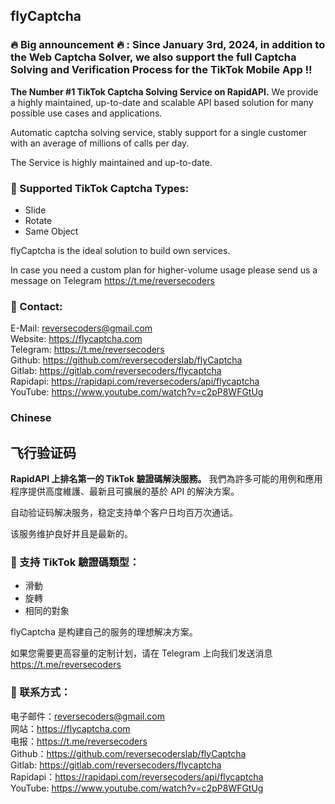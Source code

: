 ## flyCaptcha

### 🔥 Big announcement 🔥 : Since January 3rd, 2024, in addition to the Web Captcha Solver, we also support the full Captcha Solving and Verification Process for the TikTok Mobile App ‼️

**The Number #1 TikTok Captcha Solving Service on RapidAPI.** We provide a highly maintained, up-to-date and scalable API based solution for many possible use cases and applications.

Automatic captcha solving service, stably support for a single customer with an average of millions of calls per day.

The Service is highly maintained and up-to-date.

### 🔭 Supported TikTok Captcha Types:

- Slide
- Rotate
- Same Object

flyCaptcha is the ideal solution to build own services.

In case you need a custom plan for higher-volume usage please send us a message on Telegram https://t.me/reversecoders

### 💬 Contact:

E-Mail: reversecoders@gmail.com <br>
Website: https://flycaptcha.com <br>
Telegram: https://t.me/reversecoders <br>
Github: https://github.com/reversecoderslab/flyCaptcha <br>
Gitlab: https://gitlab.com/reversecoders/flycaptcha <br>
Rapidapi: https://rapidapi.com/reversecoders/api/flycaptcha <br>
YouTube: https://www.youtube.com/watch?v=c2pP8WFGtUg <br>

### Chinese

## 飞行验证码

**RapidAPI 上排名第一的 TikTok 驗證碼解決服務。** 我們為許多可能的用例和應用程序提供高度維護、最新且可擴展的基於 API 的解決方案。

自动验证码解决服务，稳定支持单个客户日均百万次通话。

该服务维护良好并且是最新的。

### 🔭 支持 TikTok 驗證碼類型：

- 滑動
- 旋轉
- 相同的對象

flyCaptcha 是构建自己的服务的理想解决方案。

如果您需要更高容量的定制计划，请在 Telegram 上向我们发送消息 https://t.me/reversecoders

### 💬 联系方式：

电子邮件：reversecoders@gmail.com <br>
网站：https://flycaptcha.com <br>
电报：https://t.me/reversecoders <br>
Github：https://github.com/reversecoderslab/flyCaptcha <br>
Gitlab: https://gitlab.com/reversecoders/flycaptcha <br>
Rapidapi：https://rapidapi.com/reversecoders/api/flycaptcha <br>
YouTube: https://www.youtube.com/watch?v=c2pP8WFGtUg <br>
